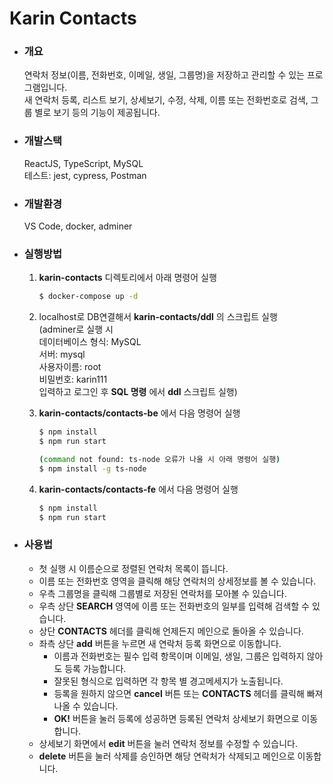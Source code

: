 # Karin Contacts

- ### 개요
    연락처 정보(이름, 전화번호, 이메일, 생일, 그룹명)을 저장하고 관리할 수 있는 프로그램입니다.  
    새 연락처 등록, 리스트 보기, 상세보기, 수정, 삭제, 이름 또는 전화번호로 검색, 그룹 별로 보기 등의 기능이 제공됩니다.  

- ### 개발스택
  ReactJS, TypeScript, MySQL  
  테스트: jest, cypress, Postman  

- ### 개발환경
  VS Code, docker, adminer  

- ### 실행방법
    1. __karin-contacts__ 디렉토리에서 아래 명령어 실행  
        ```bash
        $ docker-compose up -d
        ```

    1. localhost로 DB연결해서 __karin-contacts/ddl__ 의 스크립트 실행  
       (adminer로 실행 시  
       데이터베이스 형식: MySQL  
       서버: mysql  
       사용자이름: root  
       비밀번호: karin111  
       입력하고 로그인 후 __SQL 명령__ 에서 __ddl__ 스크립트 실행)  

    1. __karin-contacts/contacts-be__ 에서 다음 명령어 실행
        ```bash
        $ npm install
        $ npm run start  
        
        (command not found: ts-node 오류가 나올 시 아래 명령어 실행)
        $ npm install -g ts-node
        ```

    1. __karin-contacts/contacts-fe__ 에서 다음 명령어 실행
        ```bash
        $ npm install
        $ npm run start
        ```

- ### 사용법
    - 첫 실행 시 이름순으로 정렬된 연락처 목록이 뜹니다.
    - 이름 또는 전화번호 영역을 클릭해 해당 연락처의 상세정보를 볼 수 있습니다.
    - 우측 그룹명을 클릭해 그룹별로 저장된 연락처를 모아볼 수 있습니다.
    - 우측 상단 __SEARCH__ 영역에 이름 또는 전화번호의 일부를 입력해 검색할 수 있습니다.
    - 상단 __CONTACTS__ 헤더를 클릭해 언제든지 메인으로 돌아올 수 있습니다.
    - 좌측 상단 __add__ 버튼을 누르면 새 연락처 등록 화면으로 이동합니다.
        - 이름과 전화번호는 필수 입력 항목이며 이메일, 생일, 그룹은 입력하지 않아도 등록 가능합니다.
        - 잘못된 형식으로 입력하면 각 항목 별 경고메세지가 노출됩니다.
        - 등록을 원하지 않으면 __cancel__ 버튼 또는 __CONTACTS__ 헤더를 클릭해 빠져나올 수 있습니다.
        - __OK!__ 버튼을 눌러 등록에 성공하면 등록된 연락처 상세보기 화면으로 이동합니다.
    - 상세보기 화면에서 __edit__ 버튼을 눌러 연락처 정보를 수정할 수 있습니다.
    - __delete__ 버튼을 눌러 삭제를 승인하면 해당 연락처가 삭제되고 메인으로 이동합니다.